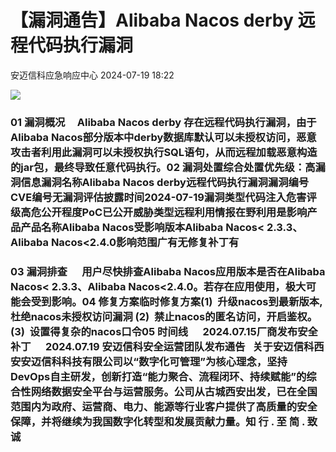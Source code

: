 #  【漏洞通告】Alibaba Nacos derby 远程代码执行漏洞   
 安迈信科应急响应中心   2024-07-19 18:22  
  
![](https://mmbiz.qpic.cn/mmbiz_png/tdibEPWdubQUgErMslSgzVibGKdSFkWPTbTgu83UTXdNYm7eOxRSmuNmOjUIxdicy73wTLufCMnbs6CAsc3uicJUcg/640?wx_fmt=png "")  
### 01 漏洞概况     Alibaba Nacos derby 存在远程代码执行漏洞，由于Alibaba Nacos部分版本中derby数据库默认可以未授权访问，恶意攻击者利用此漏洞可以未授权执行SQL语句，从而远程加载恶意构造的jar包，最终导致任意代码执行。02 漏洞处置综合处置优先级：高漏洞信息漏洞名称Alibaba Nacos derby远程代码执行漏洞漏洞编号CVE编号无‍漏洞评估披露时间2024-07-19漏洞类型代码注入危害评级高危公开程度PoC已公开威胁类型远程利用情报在野利用是影响产品产品名称Alibaba Nacos‍‍‍‍‍‍受影响版本Alibaba Nacos< 2.3.3、Alibaba Nacos<2.4.0‍‍‍‍影响范围广有无修复补丁有  
### 03 漏洞排查      用户尽快排查Alibaba Nacos应用版本是否在Alibaba Nacos< 2.3.3、Alibaba Nacos<2.4.0。若存在应用使用，极大可能会受到影响。04 修复方案临时修复方案(1)  升级nacos到最新版本,杜绝nacos未授权访问漏洞 (2)  禁止nacos的匿名访问，开启鉴权。 (3)  设置得复杂的nacos口令05 时间线      2024.07.15厂商发布安全补丁      2024.07.19 安迈信科安全运营团队发布通告   关于安迈信科西安安迈信科科技有限公司以“数字化可管理”为核心理念，坚持DevOps自主研发，创新打造“能力聚合、流程闭环、持续赋能”的综合性网络数据安全平台与运营服务。公司从古城西安出发，已在全国范围内为政府、运营商、电力、能源等行业客户提供了高质量的安全保障，并将继续为我国数字化转型和发展贡献力量。知 行 . 至 简 . 致 诚  
  
  
